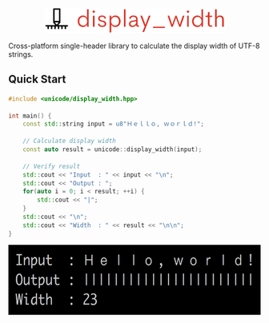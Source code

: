<p align="center">
  <img height="50" src="img/logo.png" alt="display_width"/>
</p>

Cross-platform single-header library to calculate the display width of UTF-8 strings. 

## Quick Start

```cpp
#include <unicode/display_width.hpp>

int main() {
    const std::string input = u8"Ｈｅｌｌｏ, ｗｏｒｌｄ!";
    
    // Calculate display width
    const auto result = unicode::display_width(input);
    
    // Verify result
    std::cout << "Input  : " << input << "\n";
    std::cout << "Output : ";
    for(auto i = 0; i < result; ++i) {
        std::cout << "|";
    }
    std::cout << "\n"; 
    std::cout << "Width  : " << result << "\n\n";
}
```

<p>
  <img height=140 src="img/hello_world.png" alt="hello_world"/>
</p>
